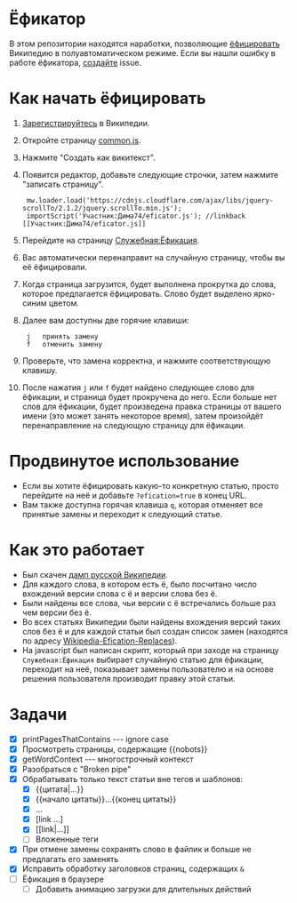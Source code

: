 # Ёфикатор

В этом репозитории находятся наработки, позволяющие [ёфицировать](https://ru.wikipedia.org/wiki/Ёфикатор) Википедию в полуавтоматическом режиме. Если вы нашли ошибку в работе ёфикатора, [создайте](https://github.com/dima74/Wikipedia-Efication/issues/new) issue. 

# Как начать ёфицировать
1. [Зарегистрируйтесь](https://ru.wikipedia.org/w/index.php?title=Служебная:Создать_учётную_запись) в Википедии.
2. Откройте страницу [common.js](https://ru.wikipedia.org/wiki/Служебная:Моя_страница/common.js).
3. Нажмите "Создать как викитекст".
4. Появится редактор, добавьте следующие строчки, затем нажмите "записать страницу".

        mw.loader.load('https://cdnjs.cloudflare.com/ajax/libs/jquery-scrollTo/2.1.2/jquery.scrollTo.min.js');
        importScript('Участник:Дима74/eficator.js'); //linkback [[Участник:Дима74/eficator.js]]

5. Перейдите на страницу [Служебная:Ёфикация](https://ru.wikipedia.org/wiki/Служебная:Ёфикация).
6. Вас автоматически перенаправит на случайную страницу, чтобы вы её ёфицировали.
7. Когда страница загрузится, будет выполнена прокрутка до слова, которое предлагается ёфицировать. Слово будет выделено ярко-синим цветом.
8. Далее вам доступны две горячие клавиши:

        j   принять замену
        f   отменить замену

9. Проверьте, что замена корректна, и нажмите соответствующую клавишу.
10. После нажатия `j` или `f` будет найдено следующее слово для ёфикации, и страница будет прокручена до него. Если больше нет слов для ёфикации, будет произведена правка страницы от вашего имени (это может занять некоторое время), затем произойдёт перенаправление на следующую страницу для ёфикации.

# Продвинутое использование
* Если вы хотите ёфицировать какую-то конкретную статью, просто перейдите на неё и добавьте `?efication=true` в конец URL.
* Вам также доступна горячая клавиша `q`, которая отменяет все принятые замены и переходит к следующий статье.

# Как это работает
* Был скачен [дамп русской Википедии](https://dumps.wikimedia.org/backup-index.html).
* Для каждого слова, в котором есть ё, было посчитано число вхождений версии слова с ё и версии слова без ё.
* Были найдены все слова, чьи версии с ё встречались больше раз чем версии без ё.
* Во всех статьях Википедии были найдены вхождения версий таких слов без ё и для каждой статьи был создан список замен (находятся по адресу [Wikipedia-Efication-Replaces](https://github.com/dima74/Wikipedia-Efication-Replaces)).
* На javascript был написан скрипт, который при заходе на страницу `Служебная:Ёфикация` выбирает случайную статью для ёфикации, переходит на неё, показывает замены пользователю и на основе решения пользователя производит правку этой статьи.

# Задачи
- [x] printPagesThatContains --- ignore case
- [x] Просмотреть страницы, содержащие {{nobots}}
- [x] getWordContext --- многострочный контекст
- [x] Разобраться с "Broken pipe"
- [x] Обрабатывать только текст статьи вне тегов и шаблонов:
  - [x] {{цитата|...}}
  - [x] {{начало цитаты}}...{{конец цитаты}}
  - [x] <nowiki>...</nowiki>
  - [x] [link ...]
  - [x] [[link|...]]
  - [ ] Вложенные теги
- [x] При отмене замены сохранять слово в файлик и больше не предлагать его заменять
- [x] Исправить обработку заголовков страниц, содержащих `&`
- [ ] Ёфикация в браузере
  - [ ] Добавить анимацию загрузки для длительных действий